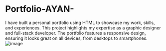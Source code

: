 # Portfolio-AYAN-
I have built a personal portfolio using HTML to showcase my work, skills, and experiences. This project highlights my expertise as a graphic designer and full-stack developer. The portfolio features a responsive design, ensuring it looks great on all devices, from desktops to smartphones. 
![image](https://github.com/user-attachments/assets/b5abff99-ad62-49e6-9bd0-b5de0a2ee7b0)
